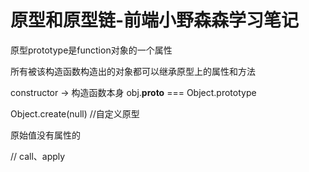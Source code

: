 # 原型和原型链-前端小野森森学习笔记
原型prototype是function对象的一个属性

所有被该构造函数构造出的对象都可以继承原型上的属性和方法

constructor -> 构造函数本身
obj.__proto__ === Object.prototype

Object.create(null) //自定义原型

原始值没有属性的

// call、apply
